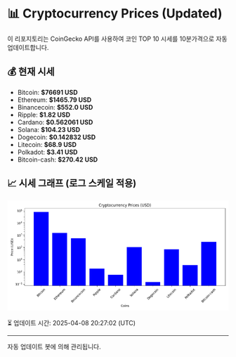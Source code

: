 
# 📊 Cryptocurrency Prices (Updated)

이 리포지토리는 CoinGecko API를 사용하여 코인 TOP 10 시세를 10분가격으로 자동 업데이트합니다.

## 💰 현재 시세
- Bitcoin: **$76691 USD**
- Ethereum: **$1465.79 USD**
- Binancecoin: **$552.0 USD**
- Ripple: **$1.82 USD**
- Cardano: **$0.562061 USD**
- Solana: **$104.23 USD**
- Dogecoin: **$0.142832 USD**
- Litecoin: **$68.9 USD**
- Polkadot: **$3.41 USD**
- Bitcoin-cash: **$270.42 USD**

## 📈 시세 그래프 (로그 스케일 적용)
![Crypto Prices](crypto_prices.png)

⏳ 업데이트 시간: 2025-04-08 20:27:02 (UTC)

---
자동 업데이트 봇에 의해 관리됩니다.
